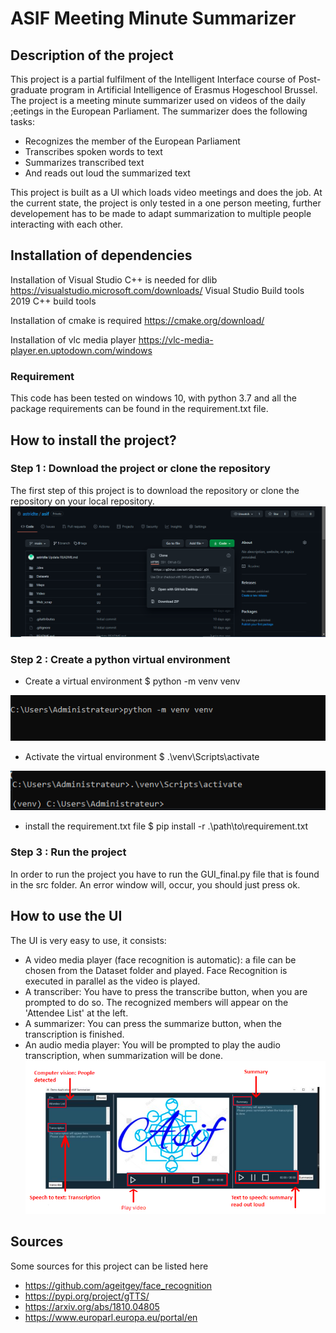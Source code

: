 # ASIF Meeting Minute Summarizer

## Description of the project

This project is a partial fulfilment of the Intelligent Interface course of Post-graduate program in Artificial Intelligence of Erasmus Hogeschool Brussel. The project is a 
 meeting minute summarizer used on videos of the daily ;eetings in the European Parliament. The summarizer does the following tasks:
 
 * Recognizes the member of the European Parliament
 * Transcribes spoken words to text 
 * Summarizes transcribed text
 * And reads out loud the summarized text

This project is built as a UI which loads video meetings and does the job. 
At the current state, the project is only tested in a one person meeting, further developement has to be made to adapt summarization to multiple people interacting with each other.

## Installation of dependencies
Installation of Visual Studio C++ is needed for dlib
https://visualstudio.microsoft.com/downloads/
Visual Studio Build tools 2019
C++ build tools

Installation of cmake is required
https://cmake.org/download/

Installation of vlc media player
https://vlc-media-player.en.uptodown.com/windows

### Requirement
This code has been tested on windows 10, with python 3.7 and all the package requirements can be found in the requirement.txt file. 

## How to install the project?

### Step 1 : Download the project or clone the repository
The first step of this project is to download the repository or clone the repository on your local repository. 
![alt text](https://github.com/astridte/asif/blob/main/step1.PNG)

### Step 2 : Create a python virtual environment
* Create a virtual environment  $ python -m venv venv

![alt text]( https://github.com/astridte/asif/blob/main/venv2.PNG )

* Activate the virtual environment $ .\venv\Scripts\activate

![alt text]( https://github.com/astridte/asif/blob/main/venv.PNG )

* install the requirement.txt file $ pip install -r .\path\to\requirement.txt

### Step 3 : Run the project
In order to run the project you have to run the GUI_final.py file that is found in the src folder. An error window will, occur, you should just press ok.

## How to use the UI
The UI is very easy to use, it consists:
* A video media player (face recognition is automatic): a file can be chosen from the Dataset folder and played. Face Recognition is executed in parallel as the video is played. 
* A transcriber: You have to press the transcribe button, when you are prompted to do so. The recognized members will appear on the 'Attendee List' at the left. 
* A summarizer: You can press the summarize button, when the transcription is finished.
* An audio media player: You will be prompted to play the audio transcription, when summarization will be done.
![alt text]( https://github.com/astridte/asif/blob/main/Asif_gui3.png )



## Sources 
Some sources for this project can be listed here
* https://github.com/ageitgey/face_recognition
* https://pypi.org/project/gTTS/
* https://arxiv.org/abs/1810.04805
* https://www.europarl.europa.eu/portal/en


